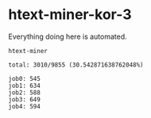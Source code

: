 # htext-miner-kor-3

Everything doing here is automated.

```
htext-miner

total: 3010/9855 (30.542871638762048%)

job0: 545
job1: 634
job2: 588
job3: 649
job4: 594
```
